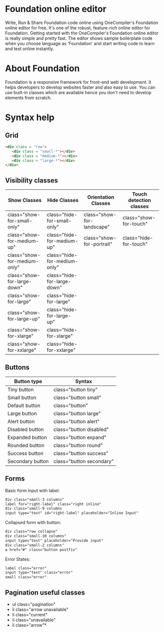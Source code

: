 # Foundation online editor
Write, Run & Share Foundation code online using OneCompiler's Foundation online editor for free. It's one of the robust, feature-rich online editor for Foundation. Getting started with the OneCompiler's Foundation online editor is really simple and pretty fast. The editor shows sample boilerplate code when you choose language as 'Foundation' and start writing code to learn and test online instantly.

# About Foundation

Foundation is a responsive framework for front-end web development. It helps developers to develop websites faster and also easy to use. You can use built-in classes which are available hence you don't need to develop elements from scratch.

# Syntax help

## Grid

```html
<div class = "row">
   <div class = "small-*"></div>
   <div class = "medium-*"></div>
   <div class = "large-*"></div>
</div>
```
## Visibility classes

|Show Classes|Hide Classes|Orientation Classes|Touch detection classes|
|----|----|----|----|
|class="show-for-small-only"|class="hide-for-small-only"|class="show-for-landscape"|class="show-for-touch"|
|class="show-for-medium-up"|class="hide-for-medium-up"|class="show-for-portrait"|class="hide-for-touch"|
|class="show-for-medium-only"|class="hide-for-medium-only"| | |
|class="show-for-large-down"|class="hide-for-large-down"| | |
|class="show-for-large"|class="hide-for-large"| | |
|class="show-for-large-up"|class="hide-for-large-up"| | |
|class="show-for-xlarge"|class="hide-for-xlarge"| | |
|class="show-for-xxlarge"|class="hide-for-xxlarge"| | |

## Buttons

|Button type| Syntax|
|----|----|
|Tiny button|class="button tiny"|
|Small button|class="button small"|
|Default button|class="button"|
|Large button|class="button large"|
|Alert button|class="button alert"|
|Disabled button|class="button disabled"|
|Expanded button|class="button expand"|
|Rounded button|class="button round"|
|Success button|class="button success"|
|Secondary button|class="button secondary"|

## Forms

Basic form input with label:
```html
div class="small-3 columns"
label for="right-label" class="right inline"
div class="small-9 columns
input type="text" id="right-label" placeholder="Inline Input"
```
Collapsed form with button:
```html
div class="row collapse"
div class="small-10 columns"
input type="text" placeholder="Provide input"
div class="small-2 columns"
a href="#" class="button postfix"
```
Error States:
```html
label class="error"
input type="text" class="error"
small class="error"
```

## Pagination useful classes

* ul class="pagination"
* li class="arrow unavailable"
* li class="current"
* li class="unavailable"
* li class="arrow"*





